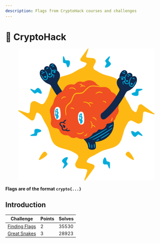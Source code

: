 ```yaml
---
description: Flags from CryptoHack courses and challenges
---
```


# 🧠 CryptoHack

<figure><img src="../../.gitbook/assets/1_JhYeaePHuXKU-2CFgEJ9fgdfd.png" alt=""><figcaption></figcaption></figure>

**Flags are of the format `crypto{...}`**

## Introduction

| Challenge                                      | Points | Solves |
| ---------------------------------------------- | ------ | ------ |
| [Finding Flags](introduction/finding-flags.md) | 2      | 35530  |
| [Great Snakes](introduction/great-snakes.md)   | 3      | 28923  |
